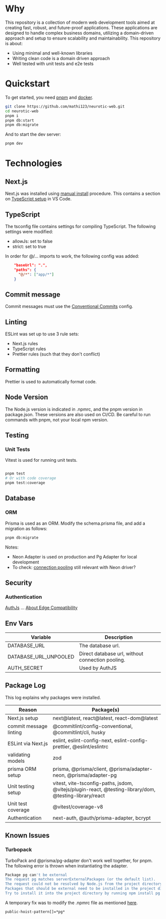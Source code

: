 # Why

This repository is a collection of modern web development tools aimed at creating fast, robust, and future-proof applications. These applications are designed to handle complex business domains, utilizing a domain-driven approach and setup to ensure scalability and maintainability. This repository is about:

- Using minimal and well-known libraries
- Writing clean code is a domain driven approach
- Well tested with unit tests and e2e tests

# Quickstart

To get started, you need [pnpm](https://pnpm.io/) and [docker](https://www.docker.com/).

```bash
git clone https://github.com/mathi123/neurotic-web.git
cd neurotic-web
pnpm i
pnpm db:start
pnpm db:migrate
```

And to start the dev server:

```bash
pnpm dev
```

# Technologies

## Next.js

Next.js was installed using [manual install](https://nextjs.org/docs/app/getting-started/installation#manual-installation) procedure. This contains a section on [TypeScript setup](https://nextjs.org/docs/app/getting-started/installation#ide-plugin) in VS Code.

## TypeScript

The tsconfig file contains settings for compiling TypeScript. The following settings were modified:

- allowJs: set to false
- strict: set to true

In order for @/... imports to work, the following config was added:

```json
    "baseUrl": ".",
    "paths": {
      "@/*": ["app/*"]
    }
```

## Commit message

Commit messages must use the [Conventional Commits](https://github.com/conventional-changelog/commitlint/tree/master/%40commitlint/config-conventional) config.

## Linting

ESLint was set up to use 3 rule sets:

- Next.js rules
- TypeScript rules
- Prettier rules (such that they don't conflict)

## Formatting

Prettier is used to automatically format code.

## Node Version

The Node.js version is indicated in .npmrc, and the pnpm version in package.json. These versions are also used on CI/CD. Be careful to run commands with pnpm, not your local npm version.

## Testing

### Unit Tests

Vitest is used for running unit tests.

```bash

pnpm test
# Or with code coverage
pnpm test:coverage

```

## Database

### ORM

Prisma is used as an ORM. Modify the schema.prisma file, and add a migration as follows:

```bash
pnpm db:migrate
```

Notes:

- Neon Adapter is used on production and Pg Adapter for local development
- To check: [connection pooling](https://vercel.com/guides/connection-pooling-with-functions) still relevant with Neon driver?

## Security

### Authentication

[AuthJs](https://authjs.dev/) ...
[About Edge Compatibility](https://authjs.dev/guides/edge-compatibility)

## Env Vars

| Variable              | Description                                      |
| --------------------- | ------------------------------------------------ |
| DATABASE_URL          | The database url.                                |
| DATABASE_URL_UNPOOLED | Direct database url, without connection pooling. |
| AUTH_SECRET           | Used by AuthJS                                   |

## Package Log

This log explains why packages were installed.

| Reason                 | Package(s)                                                                                             |
| ---------------------- | ------------------------------------------------------------------------------------------------------ |
| Next.js setup          | next@latest, react@latest, react-dom@latest                                                            |
| commit message linting | @commitlint/config-conventional, @commitlint/cli, husky                                                |
| ESLint via Next.js     | eslint, eslint-config-next, eslint-config-prettier, @eslint/eslintrc                                   |
| validating models      | zod                                                                                                    |
| prisma ORM setup       | prisma, @prisma/client, @prisma/adapter-neon, @prisma/adapter-pg                                       |
| Unit testing setup     | vitest, vite-tsconfig-paths, jsdom, @vitejs/plugin-react, @testing-library/dom, @testing-library/react |
| Unit test coverage     | @vitest/coverage-v8                                                                                    |
| Authentication         | next-auth, @auth/prisma-adapter, bcrypt                                                                |

## Known Issues

### Turbopack

TurboPack and @prisma/pg-adapter don't work well together, for pnpm. The following error is thrown when instantiating the adapter.

```bash
Package pg can't be external
The request pg matches serverExternalPackages (or the default list).
The request could not be resolved by Node.js from the project directory.
Packages that should be external need to be installed in the project directory, so they can be resolved from the output files.
Try to install it into the project directory by running npm install pg from the project directory.
```

A temporary fix was to modify the .npmrc file as mentioned [here](https://github.com/vercel/next.js/discussions/76247).

```.npmrc
public-hoist-pattern[]=*pg*
```

